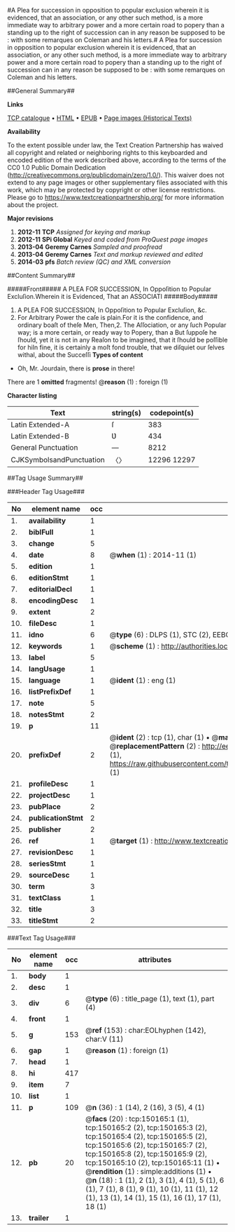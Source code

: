 #A Plea for succession in opposition to popular exclusion wherein it is evidenced, that an association, or any other such method, is a more immediate way to arbitrary power and a more certain road to popery than a standing up to the right of succession can in any reason be supposed to be : with some remarques on Coleman and his letters.#
A Plea for succession in opposition to popular exclusion wherein it is evidenced, that an association, or any other such method, is a more immediate way to arbitrary power and a more certain road to popery than a standing up to the right of succession can in any reason be supposed to be : with some remarques on Coleman and his letters.

##General Summary##

**Links**

[TCP catalogue](http://www.ota.ox.ac.uk/tcp/)  • 
[HTML](http://tei.it.ox.ac.uk/tcp/Texts-HTML/free/A90/A90770.html)  • 
[EPUB](http://tei.it.ox.ac.uk/tcp/Texts-EPUB/free/A90/A90770.epub) • 
[Page images (Historical Texts)](https://historicaltexts.jisc.ac.uk/eebo-36282256e)

**Availability**

To the extent possible under law, the Text Creation Partnership has waived all copyright and related or neighboring rights to this keyboarded and encoded edition of the work described above, according to the terms of the CC0 1.0 Public Domain Dedication (http://creativecommons.org/publicdomain/zero/1.0/). This waiver does not extend to any page images or other supplementary files associated with this work, which may be protected by copyright or other license restrictions. Please go to https://www.textcreationpartnership.org/ for more information about the project.

**Major revisions**

1. __2012-11__ __TCP__ *Assigned for keying and markup*
1. __2012-11__ __SPi Global__ *Keyed and coded from ProQuest page images*
1. __2013-04__ __Geremy Carnes__ *Sampled and proofread*
1. __2013-04__ __Geremy Carnes__ *Text and markup reviewed and edited*
1. __2014-03__ __pfs__ *Batch review (QC) and XML conversion*

##Content Summary##

#####Front#####
A PLEA FOR SUCCESSION, In Oppoſition to Popular Excluſion.Wherein it is Evidenced, That an ASSOCIATI
#####Body#####

1. A PLEA FOR SUCCESSION, In Oppoſition to Popular Excluſion, &c.
1. For Arbitrary Power the caſe is plain.For it is the confidence, and ordinary boaſt of theſe Men, Then,2. The Aſſociation, or any ſuch Popular way; is a more certain, or ready way to Popery, than a But ſuppoſe he ſhould, yet it is not in any Reaſon to be imagined, that it ſhould be poſſible for hiIn fine, it is certainly a moſt fond trouble, that we diſquiet our ſelves withal, about the Succeſſi
**Types of content**

  * Oh, Mr. Jourdain, there is **prose** in there!

There are 1 **omitted** fragments! 
 @__reason__ (1) : foreign (1)

**Character listing**


|Text|string(s)|codepoint(s)|
|---|---|---|
|Latin Extended-A|ſ|383|
|Latin Extended-B|Ʋ|434|
|General Punctuation|—|8212|
|CJKSymbolsandPunctuation|〈〉|12296 12297|

##Tag Usage Summary##

###Header Tag Usage###

|No|element name|occ|attributes|
|---|---|---|---|
|1.|__availability__|1||
|2.|__biblFull__|1||
|3.|__change__|5||
|4.|__date__|8| @__when__ (1) : 2014-11 (1)|
|5.|__edition__|1||
|6.|__editionStmt__|1||
|7.|__editorialDecl__|1||
|8.|__encodingDesc__|1||
|9.|__extent__|2||
|10.|__fileDesc__|1||
|11.|__idno__|6| @__type__ (6) : DLPS (1), STC (2), EEBO-CITATION (1), OCLC (1), VID (1)|
|12.|__keywords__|1| @__scheme__ (1) : http://authorities.loc.gov/ (1)|
|13.|__label__|5||
|14.|__langUsage__|1||
|15.|__language__|1| @__ident__ (1) : eng (1)|
|16.|__listPrefixDef__|1||
|17.|__note__|5||
|18.|__notesStmt__|2||
|19.|__p__|11||
|20.|__prefixDef__|2| @__ident__ (2) : tcp (1), char (1)  •  @__matchPattern__ (2) : ([0-9\-]+):([0-9IVX]+) (1), (.+) (1)  •  @__replacementPattern__ (2) : http://eebo.chadwyck.com/downloadtiff?vid=$1&page=$2 (1), https://raw.githubusercontent.com/textcreationpartnership/Texts/master/tcpchars.xml#$1 (1)|
|21.|__profileDesc__|1||
|22.|__projectDesc__|1||
|23.|__pubPlace__|2||
|24.|__publicationStmt__|2||
|25.|__publisher__|2||
|26.|__ref__|1| @__target__ (1) : http://www.textcreationpartnership.org/docs/. (1)|
|27.|__revisionDesc__|1||
|28.|__seriesStmt__|1||
|29.|__sourceDesc__|1||
|30.|__term__|3||
|31.|__textClass__|1||
|32.|__title__|3||
|33.|__titleStmt__|2||


###Text Tag Usage###

|No|element name|occ|attributes|
|---|---|---|---|
|1.|__body__|1||
|2.|__desc__|1||
|3.|__div__|6| @__type__ (6) : title_page (1), text (1), part (4)|
|4.|__front__|1||
|5.|__g__|153| @__ref__ (153) : char:EOLhyphen (142), char:V (11)|
|6.|__gap__|1| @__reason__ (1) : foreign (1)|
|7.|__head__|1||
|8.|__hi__|417||
|9.|__item__|7||
|10.|__list__|1||
|11.|__p__|109| @__n__ (36) : 1 (14), 2 (16), 3 (5), 4 (1)|
|12.|__pb__|20| @__facs__ (20) : tcp:150165:1 (1), tcp:150165:2 (2), tcp:150165:3 (2), tcp:150165:4 (2), tcp:150165:5 (2), tcp:150165:6 (2), tcp:150165:7 (2), tcp:150165:8 (2), tcp:150165:9 (2), tcp:150165:10 (2), tcp:150165:11 (1)  •  @__rendition__ (1) : simple:additions (1)  •  @__n__ (18) : 1 (1), 2 (1), 3 (1), 4 (1), 5 (1), 6 (1), 7 (1), 8 (1), 9 (1), 10 (1), 11 (1), 12 (1), 13 (1), 14 (1), 15 (1), 16 (1), 17 (1), 18 (1)|
|13.|__trailer__|1||
